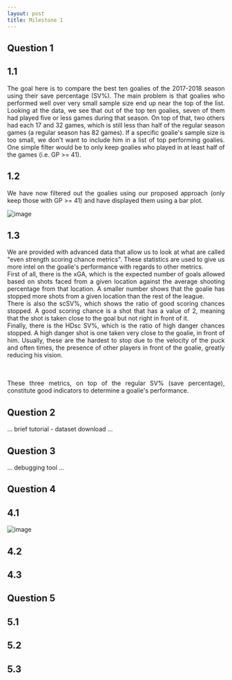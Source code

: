 ```yaml
---
layout: post
title: Milestone 1
---
```


## Question 1

## 1.1

<div style="text-align: justify">
The goal here is to compare the best ten goalies of the 2017-2018 season using their save percentage (SV%). The main problem is that goalies who performed well over very small sample size end up near the top of the list. Looking at the data, we see that out of the top ten goalies, seven of them had played five or less games during that season. On top of that, two others had each 17 and 32 games, which is still less than half of the regular season games (a regular season has 82 games). If a specific goalie's sample size is too small, we don't want to include him in a list of top performing goalies. One simple filter would be to only keep goalies who played in at least half of the games (i.e. GP >= 41). 
</div>
  
## 1.2
<div style="text-align: justify">
We have now filtered out the goalies using our proposed approach (only keep those with GP >= 41) and have displayed them using a bar plot. 
</div>

![image](./figures/question_1_2.png)
    
## 1.3
<div style="text-align: justify">
We are provided with advanced data that allow us to look at what are called "even strength scoring chance metrics". These statistics are used to give us more intel on the goalie's performance with regards to other metrics. <br>
First of all, there is the xGA, which is the expected number of goals allowed based on shots faced from a given location against the average shooting percentage from that location. A smaller number shows that the goalie has stopped more shots from a given location than the rest of the league. <br>
There is also the scSV%, which shows the ratio of good scoring chances stopped. A good scoring chance is a shot that has a value of 2, meaning that the shot is taken close to the goal but not right in front of it. <br>
Finally, there is the HDsc SV%, which is the ratio of high danger chances stopped. A high danger shot is one taken very close to the goalie, in front of him. Usually, these are the hardest to stop due to the velocity of the puck and often times, the presence of other players in front of the goalie, greatly reducing his vision. 

<br><br>
These three metrics, on top of the regular SV% (save percentage), constitute good indicators to determine a goalie's performance. 
</div>

## Question 2

... brief tutorial - dataset download ... 

## Question 3

... debugging tool ... 

## Question 4 

## 4.1
![image](etiennedemers/ift6758-blog-template-main/figures/question_4.png)

## 4.2

## 4.3

## Question 5

## 5.1 

## 5.2 

##  5.3


